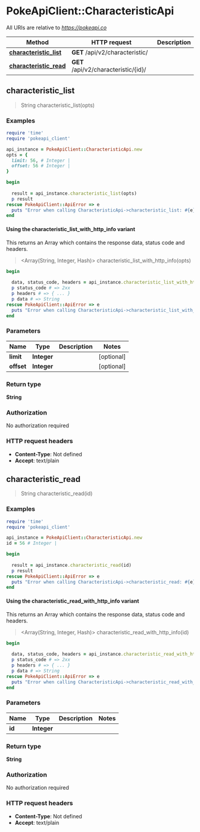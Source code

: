 # PokeApiClient::CharacteristicApi

All URIs are relative to *https://pokeapi.co*

| Method | HTTP request | Description |
| ------ | ------------ | ----------- |
| [**characteristic_list**](CharacteristicApi.md#characteristic_list) | **GET** /api/v2/characteristic/ |  |
| [**characteristic_read**](CharacteristicApi.md#characteristic_read) | **GET** /api/v2/characteristic/{id}/ |  |


## characteristic_list

> String characteristic_list(opts)



### Examples

```ruby
require 'time'
require 'pokeapi_client'

api_instance = PokeApiClient::CharacteristicApi.new
opts = {
  limit: 56, # Integer | 
  offset: 56 # Integer | 
}

begin
  
  result = api_instance.characteristic_list(opts)
  p result
rescue PokeApiClient::ApiError => e
  puts "Error when calling CharacteristicApi->characteristic_list: #{e}"
end
```

#### Using the characteristic_list_with_http_info variant

This returns an Array which contains the response data, status code and headers.

> <Array(String, Integer, Hash)> characteristic_list_with_http_info(opts)

```ruby
begin
  
  data, status_code, headers = api_instance.characteristic_list_with_http_info(opts)
  p status_code # => 2xx
  p headers # => { ... }
  p data # => String
rescue PokeApiClient::ApiError => e
  puts "Error when calling CharacteristicApi->characteristic_list_with_http_info: #{e}"
end
```

### Parameters

| Name | Type | Description | Notes |
| ---- | ---- | ----------- | ----- |
| **limit** | **Integer** |  | [optional] |
| **offset** | **Integer** |  | [optional] |

### Return type

**String**

### Authorization

No authorization required

### HTTP request headers

- **Content-Type**: Not defined
- **Accept**: text/plain


## characteristic_read

> String characteristic_read(id)



### Examples

```ruby
require 'time'
require 'pokeapi_client'

api_instance = PokeApiClient::CharacteristicApi.new
id = 56 # Integer | 

begin
  
  result = api_instance.characteristic_read(id)
  p result
rescue PokeApiClient::ApiError => e
  puts "Error when calling CharacteristicApi->characteristic_read: #{e}"
end
```

#### Using the characteristic_read_with_http_info variant

This returns an Array which contains the response data, status code and headers.

> <Array(String, Integer, Hash)> characteristic_read_with_http_info(id)

```ruby
begin
  
  data, status_code, headers = api_instance.characteristic_read_with_http_info(id)
  p status_code # => 2xx
  p headers # => { ... }
  p data # => String
rescue PokeApiClient::ApiError => e
  puts "Error when calling CharacteristicApi->characteristic_read_with_http_info: #{e}"
end
```

### Parameters

| Name | Type | Description | Notes |
| ---- | ---- | ----------- | ----- |
| **id** | **Integer** |  |  |

### Return type

**String**

### Authorization

No authorization required

### HTTP request headers

- **Content-Type**: Not defined
- **Accept**: text/plain


